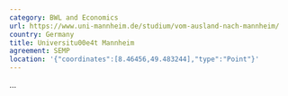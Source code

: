```yaml
---
category: BWL and Economics
url: https://www.uni-mannheim.de/studium/vom-ausland-nach-mannheim/
country: Germany
title: Universitu00e4t Mannheim
agreement: SEMP
location: '{"coordinates":[8.46456,49.483244],"type":"Point"}'
---
```

...